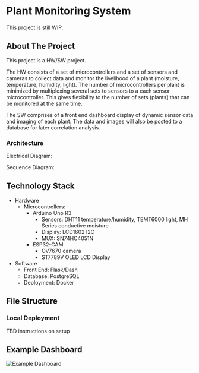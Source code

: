 # Plant Monitoring System

This project is still WIP.

## About The Project

This project is a HW/SW project.

The HW consists of a set of microcontrollers and a set of sensors and cameras to collect data and monitor the livelihood of a plant (moisture, temperature, humidity, light). The number of microcontrollers per plant is minimized by multiplexing several sets to sensors to a each sensor microcontroller. This gives flexibility to the number of sets (plants) that can be monitored at the same time.

The SW comprises of a front end dashboard display of dynamic sensor data and imaging of each plant. The data and images will also be posted to a database for later correlation analysis.

### Architecture


Electrical Diagram:


Sequence Diagram:


## Technology Stack

* Hardware
    * Microcontrollers:
        * Arduino Uno R3
            * Sensors: DHT11 temperature/humidity, TEMT6000 light, MH Series conductive moisture
            * Display: LCD1602 I2C
            * MUX: SN74HC4051N
        * ESP32-CAM
            * OV7670 camera
            * ST7789V OLED LCD Display
* Software
    * Front End: Flask/Dash
    * Database: PostgreSQL
    * Deployment: Docker

## File Structure


### Local Deployment

TBD instructions on setup

## Example Dashboard

![Example Dashboard](.png)